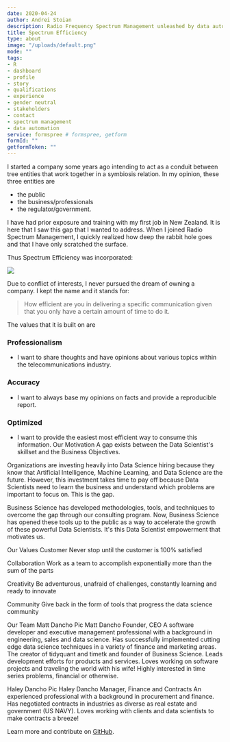 ```yaml
---
date: 2020-04-24
author: Andrei Stoian
description: Radio Frequency Spectrum Management unleashed by data automation.
title: Spectrum Efficiency
type: about
image: "/uploads/default.png"
mode: "" 
tags: 
- R
- dashboard
- profile
- story
- qualifications
- experience
- gender neutral
- stakeholders
- contact
- spectrum management
- data automation
service: formspree # formspree, getform
formId: ""
getformToken: ""
---
```


I started a company some years ago intending to act as a conduit between tree entities that work together in a symbiosis relation.
In my opinion, these three entities are

* the public
* the business/professionals
* the regulator/government.

I have had prior exposure and training with my first job in New Zealand. It is here that I saw this gap that I wanted to address. When I joined Radio Spectrum Management, I quickly realized how deep the rabbit hole goes and that I have only scratched the surface.

Thus Spectrum Efficiency was incorporated:

![](/uploads/spectrum_efficiency_limited_certificate_of_incorporation.JPG)

Due to conflict of interests, I never pursued the dream of owning a company. I kept the name and it stands for:

> How efficient are you in delivering a specific communication given that you only have a certain amount of time to do it.

The values that it is built on are 

### Professionalism 

* I want to share thoughts and have opinions about various topics within the telecommunications industry.

### Accuracy 

* I want to always base my opinions on facts and provide a reproducible report. 

### Optimized

* I want to provide the easiest most efficient way to consume this information. 
Our Motivation
A gap exists between the Data Scientist's skillset and the Business Objectives.


Organizations are investing heavily into Data Science hiring because they know that Artificial Intelligence, Machine Learning, and Data Science are the future. However, this investment takes time to pay off because Data Scientists need to learn the business and understand which problems are important to focus on. This is the gap.

Business Science has developed methodologies, tools, and techniques to overcome the gap through our consulting program. Now, Business Science has opened these tools up to the public as a way to accelerate the growth of these powerful Data Scientists. It's this Data Scientist empowerment that motivates us.

Our Values
Customer
Never stop until the customer is 100% satisfied

Collaboration
Work as a team to accomplish exponentially more than the sum of the parts

Creativity
Be adventurous, unafraid of challenges, constantly learning and ready to innovate

Community
Give back in the form of tools that progress the data science community

Our Team
Matt Dancho Pic
Matt Dancho
Founder, CEO
A software developer and executive management professional with a background in engineering, sales and data science. Has successfully implemented cutting edge data science techniques in a variety of finance and marketing areas. The creator of tidyquant and timetk and founder of Business Science. Leads development efforts for products and services. Loves working on software projects and traveling the world with his wife! Highly interested in time series problems, financial or otherwise.

Haley Dancho Pic
Haley Dancho
Manager, Finance and Contracts
An experienced professional with a background in procurement and finance. Has negotiated contracts in industries as diverse as real estate and government (US NAVY). Loves working with clients and data scientists to make contracts a breeze!



Learn more and contribute on [GitHub](https://github.com/StoianAndrei/spectrumefficiency).



